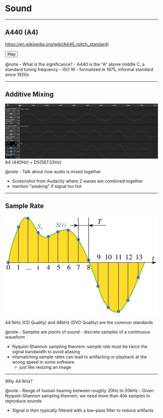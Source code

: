 # Sound

---

## A440 (A4)

https://en.wikipedia.org/wiki/A440_(pitch_standard)

<button onclick="s02_a440()">Play</button>

@note - What is the significance?
    - A440 is the "A" above middle C, a standard tuning frequency
    - ISO 16 - formalized in 1975, informal standard since 1920s

---

## Additive Mixing

![additive mixing](assets/add_mix.png)
A4 (440Hz) + D5(587.33Hz)

@note - Talk about how audio is mixed together
- Screenshot from Audacity where 2 waves are combined together
- mention "peaking" if signal too hot

---

## Sample Rate

![Sampling](assets/Signal_Sampling.svg)

44.1kHz (CD Quality) and 48kHz (DVD Quality) are the common standards

@note - Samples are points of sound
    - discrete samples of a continuous waveform
- Nyquist–Shannon sampling theorem: sample rate must be twice the signal bandwidth to avoid aliasing
- mismatching sample rates can lead to artifacting or playback at the wrong speed in some software
    - just like resizing an image

---

Why 44.1khz?

@note - Range of human hearing between roughly 20Hz to 20kHz
    - Given Nyquist–Shannon sampling theorem, we need more than 40k samples to reproduce sounds
- Signal is then typically filtered with a low-pass filter to reduce artifacts